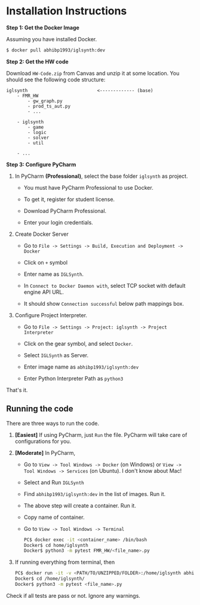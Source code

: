# Installation Instructions



**Step 1: Get the Docker Image**

Assuming you have installed Docker. 

```bash
$ docker pull abhibp1993/iglsynth:dev
```



**Step 2: Get the HW code**

Download `HW-Code.zip`  from Canvas and unzip it at some location. You should see the following code structure:

```
iglsynth                          <------------- (base)
	- FMR_HW
		- gw_graph.py
		- prod_ts_aut.py
		- ... 
		
	- iglsynth
		- game
		- logic
		- solver 
		- util
		
	- ...
```



**Step 3: Configure PyCharm**

1. In PyCharm **(Professional)**, select the base folder `iglsynth` as project. 

   * You must have PyCharm Professional to use Docker. 

   * To get it, register for student license. 

   * Download PyCharm Professional.

   * Enter your login credentials. 

     

2. Create Docker Server

   * Go to `File -> Settings -> Build, Execution and Deployment -> Docker` 

   * Click on `+` symbol

   * Enter name as `IGLSynth`. 

   * In `Connect to Docker Daemon with`, select TCP socket with default engine API URL.

   * It should show `Connection successful` below path mappings box.  

     

3. Configure Project Interpreter. 

   * Go to `File -> Settings -> Project: iglsynth -> Project Interpreter  ` 

   * Click on the gear symbol, and select `Docker`. 
   * Select `IGLSynth` as Server. 
   * Enter image name as `abhibp1993/iglsynth:dev` 
   * Enter Python Interpreter Path as `python3`

   

That's it. 



## Running the code

There are three ways to run the code. 



1. **[Easiest]** If using PyCharm, just `Run` the file. PyCharm will take care of configurations for you. 

   

2. **[Moderate]** In PyCharm, 

   * Go to `View -> Tool Windows -> Docker` (on Windows) or `View -> Tool Windows -> Services` (on Ubuntu). I don't know about Mac! 

   * Select and Run `IGLSynth` 

   * Find `abhibp1993/iglsynth:dev` in the list of images. Run it. 

   * The above step will create a container. Run it. 

   * Copy name of container. 

   * Go to `View -> Tool Windows -> Terminal` 

     ```bash
     PC$ docker exec -it <container_name> /bin/bash
     Docker$ cd home/iglsynth
     Docker$ python3 -m pytest FMR_HW/<file_name>.py
     ```

     

   

3. If running everything from terminal, then 

   ```bash
   PC$ docker run -it -v <PATH/TO/UNZIPPED/FOLDER>:/home/iglsynth abhibp1993/iglsynth:dev 
   Docker$ cd /home/iglsynth/
   Docker$ python3 -m pytest <file_name>.py
   ```



Check if all tests are pass or not. Ignore any warnings. 

